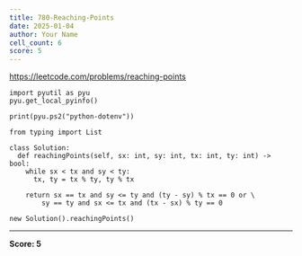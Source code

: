 ```yaml
---
title: 780-Reaching-Points
date: 2025-01-04
author: Your Name
cell_count: 6
score: 5
---
```


https://leetcode.com/problems/reaching-points


```
import pyutil as pyu
pyu.get_local_pyinfo()
```


```
print(pyu.ps2("python-dotenv"))
```


```
from typing import List
```


```
class Solution:
  def reachingPoints(self, sx: int, sy: int, tx: int, ty: int) -> bool:
    while sx < tx and sy < ty:
      tx, ty = tx % ty, ty % tx

    return sx == tx and sy <= ty and (ty - sy) % tx == 0 or \
        sy == ty and sx <= tx and (tx - sx) % ty == 0
```


```
new Solution().reachingPoints()
```


---
**Score: 5**